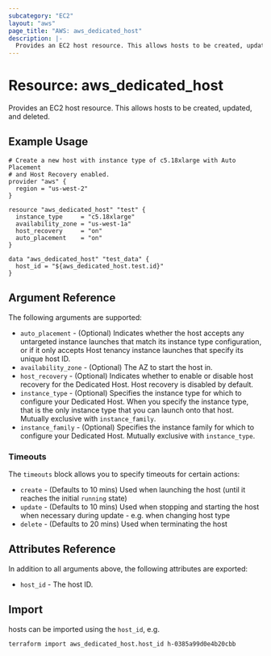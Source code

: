 ```yaml
---
subcategory: "EC2"
layout: "aws"
page_title: "AWS: aws_dedicated_host"
description: |-
  Provides an EC2 host resource. This allows hosts to be created, updated, and deleted.
---
```


# Resource: aws_dedicated_host

Provides an EC2 host resource. This allows hosts to be created, updated,
and deleted.

## Example Usage

```hcl
# Create a new host with instance type of c5.18xlarge with Auto Placement 
# and Host Recovery enabled. 
provider "aws" {
  region = "us-west-2"
}

resource "aws_dedicated_host" "test" {
  instance_type     = "c5.18xlarge"
  availability_zone = "us-west-1a"
  host_recovery     = "on"
  auto_placement    = "on"
}

data "aws_dedicated_host" "test_data" {
  host_id = "${aws_dedicated_host.test.id}"
}
```

## Argument Reference

The following arguments are supported:

* `auto_placement` - (Optional) Indicates whether the host accepts any untargeted instance launches that match its instance type configuration, or if it only accepts Host tenancy instance launches that specify its unique host ID.
* `availability_zone` - (Optional) The AZ to start the host in.
* `host_recovery` - (Optional) Indicates whether to enable or disable host recovery for the Dedicated Host. Host recovery is disabled by default.
* `instance_type` - (Optional) Specifies the instance type for which to configure your Dedicated Host. When you specify the instance type, that is the only instance type that you can launch onto that host. Mutually exclusive with `instance_family`.
* `instance_family` - (Optional) Specifies the instance family for which to configure your Dedicated Host. Mutually exclusive with `instance_type`.

### Timeouts

The `timeouts` block allows you to specify timeouts for certain actions:

* `create` - (Defaults to 10 mins) Used when launching the host (until it reaches the initial `running` state)
* `update` - (Defaults to 10 mins) Used when stopping and starting the host when necessary during update - e.g. when changing host type
* `delete` - (Defaults to 20 mins) Used when terminating the host

## Attributes Reference

In addition to all arguments above, the following attributes are exported:

* `host_id` - The host ID.

## Import

hosts can be imported using the `host_id`, e.g.

```
terraform import aws_dedicated_host.host_id h-0385a99d0e4b20cbb
```
